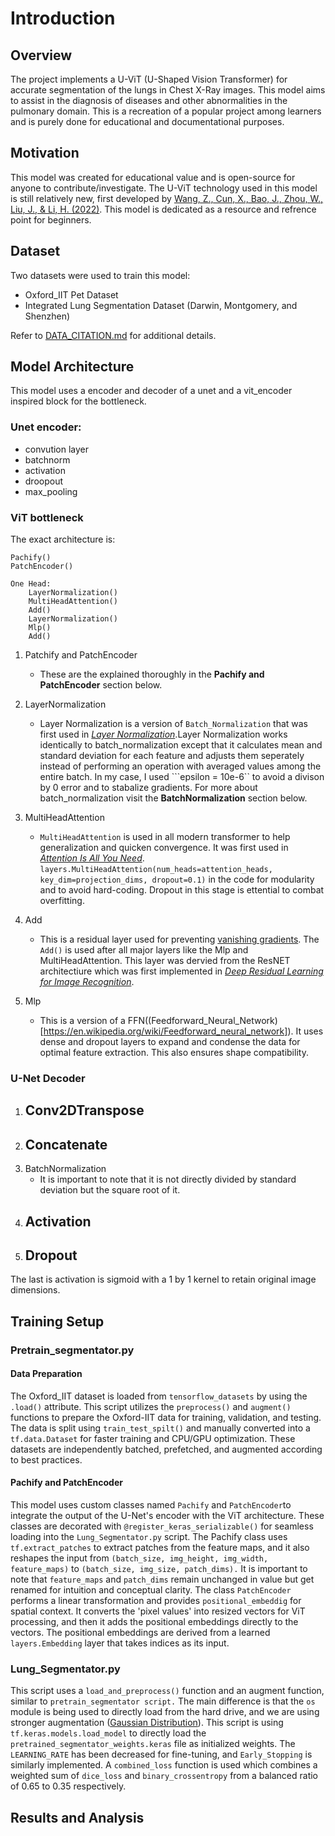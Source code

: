 # Introduction

## Overview
The project implements a U-ViT (U-Shaped Vision Transformer) for accurate segmentation of the lungs in Chest X-Ray images. This model aims to assist in the diagnosis of diseases and other abnormalities in the pulmonary domain. This is a recreation of a popular project among learners and is purely done for educational and documentational purposes.   

## Motivation
This model was created for educational value and is open-source for anyone to contribute/investigate. The U-ViT technology used in this model is still relatively new, first developed by [Wang, Z., Cun, X., Bao, J., Zhou, W., Liu, J., & Li, H. (2022)](https://openaccess.thecvf.com/content/CVPR2022/papers/Wang_Uformer_A_General_U-Shaped_Transformer_for_Image_Restoration_CVPR_2022_paper.pdf). This model is dedicated as a resource and refrence point for  beginners. 

## Dataset 
Two datasets were used to train this model:
- Oxford_IIT Pet Dataset
- Integrated Lung Segmentation Dataset (Darwin, Montgomery, and Shenzhen)  

Refer to [DATA_CITATION.md](https://github.com/IamArav2012/U_ViT-Lung-Segmentation-Model/blob/main/docs/DATASET_CITATION.md) for additional details. 

## Model Architecture 
This model uses a encoder and decoder of a unet and a vit_encoder inspired block for the bottleneck. 
### Unet encoder: 
- convution layer
- batchnorm
- activation
- droopout
- max_pooling  
### ViT bottleneck
The exact architecture is: 
```
Pachify()
PatchEncoder()

One Head:
    LayerNormalization()
    MultiHeadAttention()
    Add()
    LayerNormalization()
    Mlp()
    Add()
```

1. Patchify and PatchEncoder  
    - These are the explained thoroughly in the **Pachify and PatchEncoder** section below. 
2. LayerNormalization 
    -  Layer Normalization is a version of ```Batch_Normalization``` that was first used in [*Layer Normalization*](https://arxiv.org/pdf/1607.06450).Layer Normalization works identically to batch_normalization except that it calculates mean and standard deviation for each feature and adjusts them seperately instead of performing an operation with averaged values among the entire batch. In my case, I used ```epsilon = 10e-6`` to avoid a divison by 0 error and to stabalize gradients. For more about batch_normalization visit the **BatchNormalization** section below. 
 
3. MultiHeadAttention  
    - ```MultiHeadAttention``` is used in all modern transformer to help generalization and quicken convergence. It was first used in [*Attention Is All You Need*](https://arxiv.org/pdf/1706.03762). ```layers.MultiHeadAttention(num_heads=attention_heads, key_dim=projection_dims, dropout=0.1)``` in the code for modularity and to avoid hard-coding. Dropout in this stage is ettential to combat overfitting. 
4. Add  
    - This is a residual layer used for preventing [vanishing gradients](https://en.wikipedia.org/wiki/Vanishing_gradient_problem). The ```Add()``` is used after all major layers like the Mlp and MultiHeadAttention. This layer was dervied from the ResNET architectiure which was first implemented in [*Deep Residual Learning for Image Recognition*](https://arxiv.org/pdf/1512.03385).
5. Mlp 
    - This is a version of a FFN((Feedforward_Neural_Network)[https://en.wikipedia.org/wiki/Feedforward_neural_network]). It uses dense and dropout layers to expand and condense the data for optimal feature extraction. This also ensures shape compatibility.

### U-Net Decoder
1. Conv2DTranspose  
    - 
2. Concatenate  
    - 
3. BatchNormalization  
    - It is important to note that it is not directly divided by standard deviation but the square root of it. 
4. Activation  
    - 
5. Dropout  
    - 

The last is activation is sigmoid with a 1 by 1 kernel to retain original image dimensions.

## Training Setup 
### Pretrain_segmentator.py
#### Data Preparation
The Oxford_IIT dataset is loaded from ```tensorflow_datasets``` by using the ```.load()``` attribute. This script utilizes the ```preprocess()``` and ```augment()``` functions to prepare the Oxford-IIT data for training, validation, and testing. The data is split using ```train_test_spilt()``` and manually converted into a ```tf.data.Dataset``` for faster training and CPU/GPU optimization. These datasets are independently batched, prefetched, and  augmented according to best practices. 

#### Pachify and PatchEncoder
This model uses custom classes named ```Pachify``` and ```PatchEncoder```to integrate the output of the U-Net's encoder with the ViT architecture. These classes are decorated with ```@register_keras_serializable()``` for seamless loading into the ```Lung_Segmentator.py``` script. The Pachify class uses ```tf.extract_patches``` to extract patches from the feature maps, and it also reshapes the input from ```(batch_size, img_height, img_width, feature_maps)``` to ```(batch_size, img_size, patch_dims).``` It is important to note that ```feature_maps``` and ```patch_dims``` remain unchanged in value but get renamed for intuition and conceptual clarity. The class ```PatchEncoder``` performs a linear transformation and provides ```positional_embeddig``` for spatial context. It converts the 'pixel values' into resized vectors for ViT processing, and then it adds the positional embeddings directly to the vectors. The positional embeddings are derived from a learned ```layers.Embedding``` layer that takes indices as its input.    

### Lung_Segmentator.py
This script uses a ```load_and_preprocess()``` function and an augment function, similar to ```pretrain_segmentator script.``` The main difference is that the ```os``` module is being used to directly load from the hard drive, and we are using stronger augmentation ([Gaussian Distribution](https://en.wikipedia.org/wiki/Normal_distribution)). This script is using ```tf.keras.models.load_model``` to directly load the ```pretrained_segmentator_weights.keras``` file as initialized weights. The ```LEARNING_RATE``` has been decreased for fine-tuning, and ```Early_Stopping``` is similarly implemented. A ```combined_loss``` function is used which combines a weighted sum of ```dice_loss``` and ```binary_crossentropy``` from a balanced ratio of 0.65 to 0.35 respectively.   

## Results and Analysis

